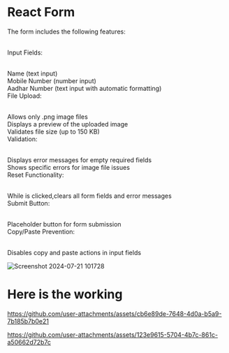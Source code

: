 # React Form
The form includes the following features:<br><br>

Input Fields:<br><br>

Name (text input)<br>
Mobile Number (number input)<br>
Aadhar Number (text input with automatic formatting)<br>
File Upload:<br><br>

Allows only .png image files<br>
Displays a preview of the uploaded image<br>
Validates file size (up to 150 KB)<br>
Validation:<br><br>

Displays error messages for empty required fields<br>
Shows specific errors for image file issues<br>
Reset Functionality:<br><br>

While is clicked,clears all form fields and error messages<br>
Submit Button:<br><br>

Placeholder button for form submission<br>
Copy/Paste Prevention:<br><br>

Disables copy and paste actions in input fields

![Screenshot 2024-07-21 101728](https://github.com/user-attachments/assets/e13eb450-263a-4584-bb3f-92e3e0c19ab6)

# Here is the working

https://github.com/user-attachments/assets/cb6e89de-7648-4d0a-b5a9-7b185b7b0e21






https://github.com/user-attachments/assets/123e9615-5704-4b7c-861c-a50662d72b7c


